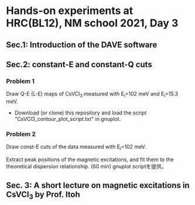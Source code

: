 # Hands-on experiments at HRC(BL12), NM school 2021, Day 3

## Sec.1: Introduction of the DAVE software
## Sec.2: constant-E and constant-Q cuts

### Problem 1
Draw Q-E (L-E) maps of CsVCl<sub>3</sub> measured with E<sub>i</sub>=102 meV and E<sub>i</sub>=15.3 meV.
* Download (or clone) this repository and load the script "CsVCl3_contour_plot_script.txt" in gnuplot.

### Problem 2
Draw const-E cuts of the data measured with E<sub>i</sub>=102 meV.

Extract peak positions of the magnetic excitations, and fit them to the theoretical dispersion relationship. (60 min) gnuplot scriptを提供。 

## Sec. 3: A short lecture on magnetic excitations in CsVCl<sub>3</sub> by Prof. Itoh
